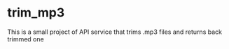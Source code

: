 # trim_mp3
This is a small project of API service that trims .mp3 files and returns back trimmed one
